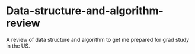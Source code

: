 # Data-structure-and-algorithm-review
A review of data structure and algorithm to get me prepared for grad study in the US.
